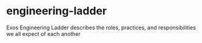 # engineering-ladder
Exos Engineering Ladder describes the roles, practices, and responsibilities we all expect of each another
